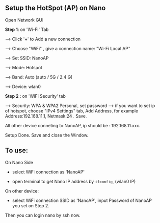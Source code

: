 ## Setup the HotSpot (AP) on Nano

Open Network GUI

**Step 1**: on 'Wi-Fi' Tab

--> Click '+' to Add a new connection

--> Choose "WiFi" ,  give a connection name: "Wi-Fi Local AP"

--> Set SSID: NanoAP

--> Mode: Hotspot

--> Band: Auto (auto / 5G / 2.4 G)

--> Device: wlan0

**Step 2** : on 'WiFi Security' tab

--> Security: WPA & WPA2 Personal,  set password
--> if you want to set ip of hotspot, choose "IPv4 Settings" tab, Add Address, for example Address:192.168.11.1, Netmask:24 . Save.

All other device conneting to NanoAP, ip should be : 192.168.11.xxx.

Setup Done. Save and close the Window.


## To use:


On Nano Side

- select WiFi connection as 'NanoAP'

- open terminal to get Nano IP address by `ifconfig`, (wlan0 IP)

On other device:

- select WiFi connection SSID as 'NanoAP', input Password of NanoAP you set on Step 2.

Then you can login nano by ssh now.
